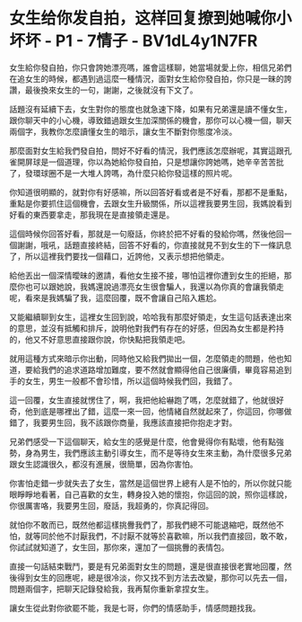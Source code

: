 # 女生给你发自拍，这样回复撩到她喊你小坏坏 - P1 - 7情子 - BV1dL4y1N7FR

女生給你發自拍，你只會誇她漂亮嗎，誰會這樣聊，她當場就愛上你，相信兄弟們在追女生的時候，都遇到過這麼一種情況，面對女生給你發自拍，你只是一昧的誇讚，最後換來女生的一句，謝謝，之後就沒有下文了。

話題沒有延續下去，女生對你的態度也就急速下降，如果有兄弟還是讀不懂女生，跟你聊天中的小心機，導致錯過跟女生加深關係的機會，那你可以心機一個，聊天兩個字，我教你怎麼讀懂女生的暗示，讓女生不斷對你態度冷淡。

那麼面對女生給我們發自拍，問好不好看的情況，我們應該怎麼辦呢，其實這跟孔雀開屏球是一個道理，你以為她給你發自拍，只是想讓你誇她嗎，她辛辛苦苦批了，發環球圈不是一大堆人誇嗎，為什麼只給你發這樣的照片呢。

你知道很明顯的，就對你有好感嘛，所以回答好看或者是不好看，那都不是重點，重點是你要抓住這個機會，去跟女生升級關係，所以這裡我要男生回，我媽說看到好看的東西要拿走，那我現在是直接領走還是。

這個時候你回答好看，那就是一句廢話，你終於把不好看的發給你嗎，然後他回一個謝謝，哦吼，話題直接終結，回答不好看的，你直接就見不到女生的下一條訊息了，所以這裡我們要找一個藉口，近誇他，又表示想把他領走。

給他丟出一個深情曖昧的邀請，看他女生接不接，哪怕這裡你遭到女生的拒絕，那麼你也可以跟她說，我媽還說過漂亮女生很會騙人，我還以為你真的會讓我領走呢，看來是我媽騙了我，這麼回覆，既不會讓自己陷入尷尬。

又能繼續聊到女生，這裡女生回到說，哈哈我有那麼好領走，女生這句話表達出來的意思，並沒有抵觸和排斥，說明他對我們有存在的好感，但因為女生都是矜持的，他又不好意思直接跟你說，你快點把我領走吧。

就用這種方式來暗示你出動，同時他又給我們拋出一個，怎麼領走的問題，他也知道，要給我們的追求道路增加難度，要不然就會顯得他自己很廉價，畢竟容易追到手的女生，男生一般都不會珍惜，所以這個時候我們回，我錯了。

這一回覆，女生直接就愣住了，啊，我把他給嚇跑了嗎，怎麼就錯了，他就很好奇，他到底是哪裡出了錯，這麼一來一回，他情緒自然就起來了，你這回，你哪做錯了，我要男生回，我不該跟你商量，我應該直接把你抱走才對。

兄弟們感受一下這個聊天，給女生的感覺是什麼，他會覺得你有點壞，他有點強勢，身為男生，我們應該主動引導女生，而不是等待女生來主動，為什麼很多兄弟跟女生認識很久，都沒有進展，很簡單，因為你害怕。

你害怕走錯一步就失去了女生，當然是這個世界上總有人是不怕的，所以你就只能眼睜睜地看著，自己喜歡的女生，轉身投入她的懷抱，你這回的說，照你這樣說，你很厲害咯，我要男生回，廢話，我超勇的，你真記得回。

就怕你不敢而已，既然他都這樣挑釁我們了，那我們總不可能退縮吧，既然他不怕，就等同於他不討厭我們，不討厭不就等於喜歡嘛，所以我們直接回，敢不敢，你試試就知道了，女生回，那你來，還加了一個挑釁的表情包。

直接一句話結束戰鬥，要是有兄弟面對女生的問題，還是很直接很老實地回覆，然後得到女生的回應呢，總是很冷淡，你又找不到方法去改變，那你可以先去一個，問題兩個字，把聊天記錄發給我，我再幫你重新拿捏女生。

讓女生從此對你欲罷不能，我是七哥，你們的情感助手，情感問題找我。